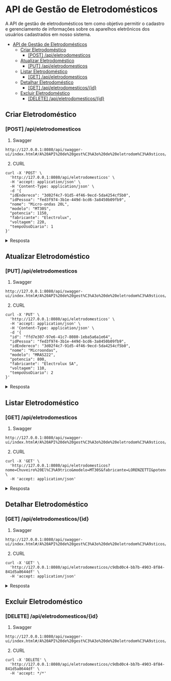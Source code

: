 # API de Gestão de Eletrodomésticos

A API de gestão de eletrodomésticos tem como objetivo permitir o cadastro e gerenciamento de informações sobre os aparelhos eletrônicos dos usuários cadastrados em nosso sistema.

- [API de Gestão de Eletrodomésticos](#api-de-gestão-de-eletrodomésticos)
  - [Criar Eletrodoméstico](#criar-eletrodoméstico)
    - [\[POST\] /api/eletrodomesticos](#post-apieletrodomesticos)
  - [Atualizar Eletrodoméstico](#atualizar-eletrodoméstico)
    - [\[PUT\] /api/eletrodomesticos](#put-apieletrodomesticos)
  - [Listar Eletrodoméstico](#listar-eletrodoméstico)
    - [\[GET\] /api/eletrodomesticos](#get-apieletrodomesticos)
  - [Detalhar Eletrodoméstico](#detalhar-eletrodoméstico)
    - [\[GET\] /api/eletrodomesticos/{id}](#get-apieletrodomesticosid)
  - [Excluir Eletrodoméstico](#excluir-eletrodoméstico)
    - [\[DELETE\] /api/eletrodomesticos/{id}](#delete-apieletrodomesticosid)

## Criar Eletrodoméstico

### [POST] /api/eletrodomesticos

1. Swagger

```shell
http://127.0.0.1:8080/api/swagger-ui/index.html#/A%20API%20de%20gest%C3%A3o%20de%20eletrodom%C3%A9sticos/cadastrar_2
```

2. CURL

```shell
curl -X 'POST' \
  'http://127.0.0.1:8080/api/eletrodomesticos' \
  -H 'accept: application/json' \
  -H 'Content-Type: application/json' \
  -d '{
  "idEndereco": "3d02f4c7-91d5-4f46-9ecd-5da4254cf5b0",
  "idPessoa": "fed3f974-3b1e-449d-bcd6-3a8450b09fb9",
  "nome": "Micro-ondas 20L",
  "modelo": "MT30S",
  "potencia": 1150,
  "fabricante": "Electrolux",
  "voltagem": 220,
  "tempoUsoDiario": 1
}'
```

<details>
<summary>Resposta</summary>

```json
{
  "id": "ffd7e307-97e6-41c7-8080-1eba5a6a1e64",
  "idPessoa": "fed3f974-3b1e-449d-bcd6-3a8450b09fb9",
  "idEndereco": "3d02f4c7-91d5-4f46-9ecd-5da4254cf5b0",
  "nome": "Micro-ondas 20L",
  "modelo": "MT30S",
  "potencia": 1150,
  "fabricante": "Electrolux",
  "voltagem": 220,
  "tempoUsoDiario": 1,
  "consumo": {
    "watt": 34,
    "unidadeMedida": "kwh/Mês"
  },
  "created": "2023-09-05T00:07:26.910378800Z",
  "updated": "2023-09-05T00:07:26.910378800Z",
  "pessoa": {
    "idPessoa": "fed3f974-3b1e-449d-bcd6-3a8450b09fb9",
    "nome": "Luiz",
    "sobrenome": "Silva de Castro",
    "tipoPessoa": "Titular"
  },
  "endereco": {
    "id": "3d02f4c7-91d5-4f46-9ecd-5da4254cf5b0",
    "nomeEndereco": "Minha casa",
    "cep": "01001000",
    "rua": "Praça da Sé",
    "complemento": "lado ímpar",
    "numero": 1024,
    "bairro": "Sé",
    "cidade": "São Paulo",
    "created": "2023-09-04T22:37:45.774856Z",
    "updated": "2023-09-04T22:37:45.774856Z",
    "siglaEstado": "SP",
    "nomeEstado": "São Paulo"
  }
}
```

</details>

## Atualizar Eletrodoméstico

### [PUT] /api/eletrodomesticos

1. Swagger

```shell
http://127.0.0.1:8080/api/swagger-ui/index.html#/A%20API%20de%20gest%C3%A3o%20de%20eletrodom%C3%A9sticos/atualizar_2
```

2. CURL

```shell
curl -X 'PUT' \
  'http://127.0.0.1:8080/api/eletrodomesticos' \
  -H 'accept: application/json' \
  -H 'Content-Type: application/json' \
  -d '{
  "id": "ffd7e307-97e6-41c7-8080-1eba5a6a1e64",
  "idPessoa": "fed3f974-3b1e-449d-bcd6-3a8450b09fb9",
  "idEndereco": "3d02f4c7-91d5-4f46-9ecd-5da4254cf5b0",
  "nome": "Microondas",
  "modelo": "MRAS222",
  "potencia": 800,
  "fabricante": "Electrolux SA",
  "voltagem": 110,
  "tempoUsoDiario": 2
}'
```

<details>
<summary>Resposta</summary>

```json
{
  "id": "ffd7e307-97e6-41c7-8080-1eba5a6a1e64",
  "idPessoa": "fed3f974-3b1e-449d-bcd6-3a8450b09fb9",
  "idEndereco": "3d02f4c7-91d5-4f46-9ecd-5da4254cf5b0",
  "nome": "Microondas",
  "modelo": "MRAS222",
  "potencia": 800,
  "fabricante": "Electrolux SA",
  "voltagem": 110,
  "tempoUsoDiario": 2,
  "consumo": {
    "watt": 48,
    "unidadeMedida": "kwh/Mês"
  },
  "created": "2023-09-05T00:07:26.910379Z",
  "updated": "2023-09-05T00:07:26.910379Z",
  "pessoa": {
    "idPessoa": "fed3f974-3b1e-449d-bcd6-3a8450b09fb9",
    "nome": "Luiz",
    "sobrenome": "Silva de Castro",
    "tipoPessoa": "Titular"
  },
  "endereco": {
    "id": "3d02f4c7-91d5-4f46-9ecd-5da4254cf5b0",
    "nomeEndereco": "Minha casa",
    "cep": "01001000",
    "rua": "Praça da Sé",
    "complemento": "lado ímpar",
    "numero": 1024,
    "bairro": "Sé",
    "cidade": "São Paulo",
    "created": "2023-09-04T22:37:45.774856Z",
    "updated": "2023-09-04T22:37:45.774856Z",
    "siglaEstado": "SP",
    "nomeEstado": "São Paulo"
  }
}
```

</details>

## Listar Eletrodoméstico

### [GET] /api/eletrodomesticos

1. Swagger

```shell
http://127.0.0.1:8080/api/swagger-ui/index.html#/A%20API%20de%20gest%C3%A3o%20de%20eletrodom%C3%A9sticos/listar_1
```

2. CURL

```shell
curl -X 'GET' \
  'http://127.0.0.1:8080/api/eletrodomesticos?nome=Chuveiro%20El%C3%A9trico&modelo=MT30S&fabricante=LORENZETTI&potencia=7800&page=0&size=20' \
  -H 'accept: application/json'
 ```

  <details>
    <summary>Resposta</summary>

  ```json
  {
  "content": [
    {
      "id": "c9dbd0c4-bb7b-4903-8f84-841d5a8644df",
      "nome": "Chuveiro Elétrico",
      "modelo": "MT30S",
      "potencia": 7800,
      "fabricante": "LORENZETTI",
      "voltagem": 220,
      "tempoUsoDiario": 1,
      "consumo": {
        "watt": 234,
        "unidadeMedida": "kwh/Mês"
      },
      "pessoa": {
        "idPessoa": "608f3f7d-67da-4ea6-ba56-55d9a3721dd2",
        "nome": "Maria",
        "sobrenome": "Silva de Castro",
        "parent": {
          "idPessoa": "fed3f974-3b1e-449d-bcd6-3a8450b09fb9",
          "nome": "Luiz",
          "sobrenome": "Silva de Castro"
        },
        "tipoPessoa": "Dependente"
      },
      "endereco": {
        "id": "d86a5f0d-3145-496c-bc9c-1eff2ad89fca",
        "nomeEndereco": "Casa da família",
        "cep": "01001000",
        "rua": "Praça da Sé",
        "complemento": "lado ímpar",
        "numero": 1024,
        "bairro": "Sé",
        "cidade": "São Paulo",
        "siglaEstado": "SP",
        "nomeEstado": "São Paulo"
      }
    }
  ],
  "pageable": {
    "sort": [],
    "offset": 0,
    "pageNumber": 0,
    "pageSize": 20,
    "paged": true,
    "unpaged": false
  },
  "totalPages": 1,
  "totalElements": 1,
  "last": true,
  "size": 20,
  "number": 0,
  "sort": [],
  "numberOfElements": 1,
  "first": true,
  "empty": false
}
  ```

  </details>

## Detalhar Eletrodoméstico

### [GET] /api/eletrodomesticos/{id}

1. Swagger

```shell
http://127.0.0.1:8080/api/swagger-ui/index.html#/A%20API%20de%20gest%C3%A3o%20de%20eletrodom%C3%A9sticos/detalhar_2
```

2. CURL

```shell
curl -X 'GET' \
  'http://127.0.0.1:8080/api/eletrodomesticos/c9dbd0c4-bb7b-4903-8f84-841d5a8644df' \
  -H 'accept: application/json'
 ```

  <details>
    <summary>Resposta</summary>

  ```json
{
  "id": "c9dbd0c4-bb7b-4903-8f84-841d5a8644df",
  "idPessoa": "608f3f7d-67da-4ea6-ba56-55d9a3721dd2",
  "idEndereco": "d86a5f0d-3145-496c-bc9c-1eff2ad89fca",
  "nome": "Chuveiro Elétrico",
  "modelo": "MT30S",
  "potencia": 7800,
  "fabricante": "LORENZETTI",
  "voltagem": 220,
  "tempoUsoDiario": 1,
  "consumo": {
    "watt": 234,
    "unidadeMedida": "kwh/Mês"
  },
  "created": "2023-09-04T23:09:30.097234Z",
  "updated": "2023-09-04T23:09:30.097234Z",
  "pessoa": {
    "idPessoa": "608f3f7d-67da-4ea6-ba56-55d9a3721dd2",
    "nome": "Maria",
    "sobrenome": "Silva de Castro",
    "parent": {
      "idPessoa": "fed3f974-3b1e-449d-bcd6-3a8450b09fb9",
      "nome": "Luiz",
      "sobrenome": "Silva de Castro",
      "tipoPessoa": "Titular"
    },
    "descricaoParentesco": "Filho(a)",
    "siglaParentesco": "F",
    "tipoPessoa": "Dependente"
  },
  "endereco": {
    "id": "d86a5f0d-3145-496c-bc9c-1eff2ad89fca",
    "nomeEndereco": "Casa da família",
    "cep": "01001000",
    "rua": "Praça da Sé",
    "complemento": "lado ímpar",
    "numero": 1024,
    "bairro": "Sé",
    "cidade": "São Paulo",
    "created": "2023-09-04T22:41:08.932746Z",
    "updated": "2023-09-04T22:41:08.932746Z",
    "siglaEstado": "SP",
    "nomeEstado": "São Paulo"
  }
}
  ```

  </details>

## Excluir Eletrodoméstico

### [DELETE] /api/eletrodomesticos/{id}

1. Swagger

```shell
http://127.0.0.1:8080/api/swagger-ui/index.html#/A%20API%20de%20gest%C3%A3o%20de%20eletrodom%C3%A9sticos/delete_2
```

2. CURL

```shell
curl -X 'DELETE' \
  'http://127.0.0.1:8080/api/eletrodomesticos/c9dbd0c4-bb7b-4903-8f84-841d5a8644df' \
  -H 'accept: */*'
```
